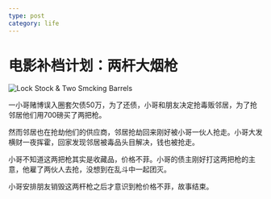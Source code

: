 ```yaml
---
type: post
category: life
---
```

# 电影补档计划：两杆大烟枪

![Lock Stock & Two Smcking Barrels](https://img3.doubanio.com/view/photo/l/public/p2238483070.webp)

一小哥赌博误入圈套欠债50万，为了还债，小哥和朋友决定抢毒贩邻居，为了抢邻居他们用700磅买了两把枪。

然而邻居也在抢劫他们的供应商，邻居抢劫回来刚好被小哥一伙人抢走。小哥大发横财一夜挥霍，回家发现邻居被毒品头目解决，钱也被抢走。

小哥不知道这两把枪其实是收藏品，价格不菲。小哥的债主刚好打这两把枪的主意，他雇了两伙人去抢，没想到在乱斗中一起团灭。

小哥安排朋友销毁这两杆枪之后才意识到枪价格不菲，故事结束。